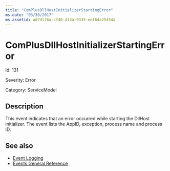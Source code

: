 ```yaml
---
title: "ComPlusDllHostInitializerStartingError"
ms.date: "03/30/2017"
ms.assetid: ad7d176a-cf40-412a-9335-eef64a25454a
---
```

# ComPlusDllHostInitializerStartingError
Id: 131  
  
 Severity: Error  
  
 Category: ServiceModel  
  
## Description  
 This event indicates that an error occurred while starting the DllHost initializer. The event lists the AppID, exception, process name and process ID.  
  
## See also
- [Event Logging](../../../../../docs/framework/wcf/diagnostics/event-logging/index.md)
- [Events General Reference](../../../../../docs/framework/wcf/diagnostics/event-logging/events-general-reference.md)
